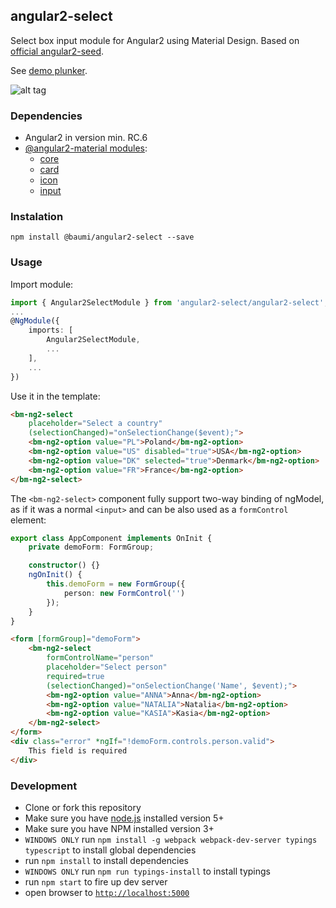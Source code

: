 ## angular2-select

Select box input module for Angular2 using Material Design. Based on [official angular2-seed](https://github.com/angular/angular2-seed).

See [demo plunker](https://embed.plnkr.co/uIMv76/).

![alt tag](https://s12.postimg.org/abgma5619/baumi_angular2_select.png)

### Dependencies

- Angular2 in version min. RC.6
- [@angular2-material modules](https://www.npmjs.com/~angular2-material):
    - [core](https://www.npmjs.com/package/@angular2-material/core)
    - [card](https://www.npmjs.com/package/@angular2-material/card)
    - [icon](https://www.npmjs.com/package/@angular2-material/icon)
    - [input](https://www.npmjs.com/package/@angular2-material/input)

### Instalation

    npm install @baumi/angular2-select --save

### Usage

Import module:

```ts
import { Angular2SelectModule } from 'angular2-select/angular2-select';
...
@NgModule({
    imports: [
        Angular2SelectModule,
        ...
    ],
    ...
})
```

Use it in the template:

```html
<bm-ng2-select
    placeholder="Select a country"
    (selectionChanged)="onSelectionChange($event);">
    <bm-ng2-option value="PL">Poland</bm-ng2-option>
    <bm-ng2-option value="US" disabled="true">USA</bm-ng2-option>
    <bm-ng2-option value="DK" selected="true">Denmark</bm-ng2-option>
    <bm-ng2-option value="FR">France</bm-ng2-option>
</bm-ng2-select>
```

The ```<bm-ng2-select>``` component fully support two-way binding of ngModel, as if it was a normal ```<input>``` and can be also used as a ```formControl``` element:

```ts
export class AppComponent implements OnInit {
    private demoForm: FormGroup;

    constructor() {}
    ngOnInit() {
        this.demoForm = new FormGroup({
            person: new FormControl('')
        });
    }
}
```

```html
<form [formGroup]="demoForm">
    <bm-ng2-select
        formControlName="person"
        placeholder="Select person"
        required=true
        (selectionChanged)="onSelectionChange('Name', $event);">
        <bm-ng2-option value="ANNA">Anna</bm-ng2-option>
        <bm-ng2-option value="NATALIA">Natalia</bm-ng2-option>
        <bm-ng2-option value="KASIA">Kasia</bm-ng2-option>
    </bm-ng2-select>
</form>
<div class="error" *ngIf="!demoForm.controls.person.valid">
    This field is required
</div>
```

### Development

- Clone or fork this repository
- Make sure you have [node.js](https://nodejs.org/) installed version 5+
- Make sure you have NPM installed version 3+
- `WINDOWS ONLY` run `npm install -g webpack webpack-dev-server typings typescript` to install global dependencies
- run `npm install` to install dependencies
- `WINDOWS ONLY` run `npm run typings-install` to install typings
- run `npm start` to fire up dev server
- open browser to [`http://localhost:5000`](http://localhost:5000)
